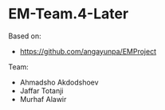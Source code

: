 # EM-Team.4-Later


Based on:

- https://github.com/angayunpa/EMProject


Team:

- Ahmadsho Akdodshoev
- Jaffar Totanji
- Murhaf Alawir